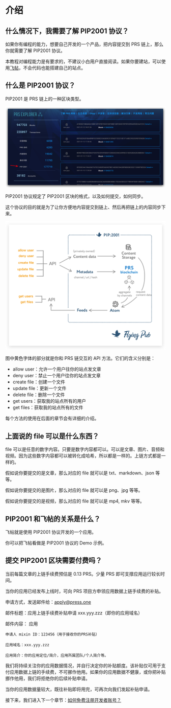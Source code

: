 # 介绍

## 什么情况下，我需要了解 PIP2001 协议？

如果你有编程的能力，想要自己开发的一个产品，把内容提交到 PRS 链上，那么你就需要了解 PIP2001 协议。

本教程对编程能力是有要求的，不建议小白用户直接阅读。如果你要建站，可以使用[飞帖](/flying-pub/)，不会代码也能搭建自己的站点。

## 什么是 PIP2001 协议？

PIP2001 是 PRS 链上的一种区块类型。

![](./images/prs-pip2001.png)

PIP2001 协议规定了 PIP2001 区块的格式，以及如何提交，如何同步。

这个协议的目的就是为了让你方便地内容提交到链上、然后再把链上的内容同步下来。

![](./images/flow.png)

图中黄色字体的部分就是你和 PRS 链交互的 API 方法。它们的含义分别是：

- allow user：允许一个用户往你的站点发文章
- deny user：禁止一个用户往你的站点发文章
- create file：创建一个文件
- update file：更新一个文件
- delete file：删除一个文件
- get users：获取我的站点所有的用户
- get files：获取我的站点所有的文件

每个方法的使用在后面的章节会有详细的介绍。

## 上面说的 file 可以是什么东西？

file 可以是任意的数字内容。只要是数字内容都可以。可以是文章、图片、音频和视频。因为这些数字内容都可以被转化成哈希，所以都是一样的。上链方式都是一样的。

假如说你要提交的是文章，那么对应的 file 就可以是 txt、markdown、json 等等。

假如说你要提交的是图片，那么对应的 file 就可以是 png、jpg 等等。

假如说你要提交的是视频，那么对应的 file 就可以是 mp4, mkv 等等。

## PIP2001 和飞帖的关系是什么？

飞帖就是使用 PIP2001 协议开发的一个应用。

你可以把飞帖看做是 PIP2001 协议的 Demo 示例。

## 提交 PIP2001 区块需要付费吗？

当前每篇文章的上链手续费预估是 0.13 PRS。少量 PRS 即可支撑应用运行较长时间。

当你的应用已经发布上线时，可向 PRS 项目方申领应用数据上链手续费的补贴。

申请方式，发送邮件给：apply@press.one

邮件标题：应用上链手续费补贴申请 xxx.yyy.zzz（即你的应用域名）

邮件内容：
应用

```
申请人 mixin ID：123456（用于接收你的PRS补贴）

应用域名：xxx.yyy.zzz

应用简介：你的应用定位/简介，应用所属团队/个人简介等。
```

我们将持续关注你的应用数据情况，并自行决定你的补贴额度。该补贴仅可用于支付应用数据上链的手续费，不可挪作他用。如果你的应用数据不健康，或你把补贴挪作他用，我们将拒绝你的后续补贴申请。

当你的应用数据量较大，既往补贴即将用完，可再次向我们发起补贴申请。

接下来，我们进入下一个章节：[如何免费注册开发者账号？](/PIP2001/如何免费注册开发者账号？)
